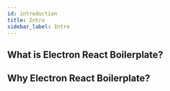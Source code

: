 ```yaml
---
id: introduction
title: Intro
sidebar_label: Intro
---
```


## What is Electron React Boilerplate?

## Why Electron React Boilerplate?

